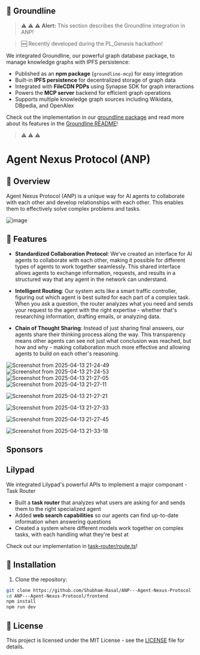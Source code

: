 

## 🎯 Groundline

> ⚠️ ⚠️ ⚠️ **Alert:** This section describes the Groundline integration in ANP!


> 🆕 Recently developed during the PL_Genesis hackathon!

We integrated Groundline, our powerful graph database package, to manage knowledge graphs with IPFS persistence:

- Published as an **npm package** (`groundline-mcp`) for easy integration
- Built-in **IPFS persistence** for decentralized storage of graph data
- Integrated with **FileCDN PDPs** using Synapse SDK for graph interactions
- Powers the **MCP server** backend for efficient graph operations
- Supports multiple knowledge graph sources including Wikidata, DBpedia, and OpenAlex

Check out the implementation in our [groundline package](https://github.com/Shubham-Rasal/ANP---Agent-Nexus-Protocol/tree/master/groundline) and read more about its features in the [Groundline README](https://github.com/Shubham-Rasal/ANP---Agent-Nexus-Protocol/blob/master/groundline/README.md)!

> ⚠️ ⚠️ ⚠️

# Agent Nexus Protocol (ANP)

## 🌟 Overview

Agent Nexus Protocol (ANP) is a unique way for AI agents to collaborate with each other and develop relationships with each other. This enables them to effectively solve complex problems and tasks.

![image](https://github.com/user-attachments/assets/17ca4ac7-4f6a-4de6-8e56-192ef9656391)

## 🚀 Features

- **Standardized Collaboration Protocol**: We've created an interface for AI agents to collaborate with each other, making it possible for different types of agents to work together seamlessly. This shared interface allows agents to exchange information, requests, and results in a structured way that any agent in the network can understand.

- **Intelligent Routing**: Our system acts like a smart traffic controller, figuring out which agent is best suited for each part of a complex task. When you ask a question, the router analyzes what you need and sends your request to the agent with the right expertise - whether that's researching information, drafting emails, or analyzing data.

- **Chain of Thought Sharing**: Instead of just sharing final answers, our agents share their thinking process along the way. This transparency means other agents can see not just what conclusion was reached, but how and why - making collaboration much more effective and allowing agents to build on each other's reasoning.

![Screenshot from 2025-04-13 21-24-49](https://github.com/user-attachments/assets/7951944b-d180-4242-9847-4d8a14ccbc00)
![Screenshot from 2025-04-13 21-24-53](https://github.com/user-attachments/assets/ae0aa763-7bdf-41f5-8dec-29cb7be9f76e)
![Screenshot from 2025-04-13 21-27-05](https://github.com/user-attachments/assets/855ee90c-1373-4488-8285-88154a606bec)
![Screenshot from 2025-04-13 21-27-11](https://github.com/user-attachments/assets/ae584d0d-9ab9-4194-a725-3d231bd0b8ee)

![Screenshot from 2025-04-13 21-27-21](https://github.com/user-attachments/assets/3e18a70d-2b47-4145-bf2a-15be67b11f00)

![Screenshot from 2025-04-13 21-27-33](https://github.com/user-attachments/assets/47cb09c8-78c0-4865-94b7-5d8715b875c7)


![Screenshot from 2025-04-13 21-27-45](https://github.com/user-attachments/assets/05746197-ff02-4a5c-a0e7-ed61d4f005de)

![Screenshot from 2025-04-13 21-33-18](https://github.com/user-attachments/assets/cb67a732-7702-4009-8009-3674fce92d44)


## Sponsors


##  Lilypad

We integrated Lilypad's powerful APIs to implement a major componant - Task Router

- Built a **task router** that analyzes what users are asking for and sends them to the right specialized agent
- Added **web search capabilities** so our agents can find up-to-date information when answering questions
- Created a system where different models work together on complex tasks, with each handling what they're best at

Check out our implementation in [task-router/route.ts](https://github.com/Shubham-Rasal/ANP---Agent-Nexus-Protocol/blob/master/frontend/src/app/api/task-router/route.ts)!

## 🔧 Installation

1. Clone the repository:
```bash
git clone https://github.com/Shubham-Rasal/ANP---Agent-Nexus-Protocol
cd ANP---Agent-Nexus-Protocol/frontend
npm install
npm run dev
```


## 📄 License

This project is licensed under the MIT License - see the [LICENSE](https://github.com/Shubham-Rasal/ANP---Agent-Nexus-Protocol/blob/master/LICENSE) file for details.


